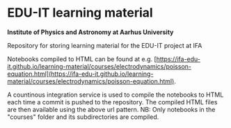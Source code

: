 # EDU-IT learning material

**Institute of Physics and Astronomy at Aarhus University**

Repository for storing learning material for the EDU-IT project at IFA

Notebooks compiled to HTML can be found at e.g. [https://ifa-edu-it.github.io/learning-material/courses/electrodynamics/poisson-equation.html](https://ifa-edu-it.github.io/learning-material/courses/electrodynamics/poisson-equation.html).

A countinous integration service is used to compile the notebooks to HTML each time a commit is pushed to the repository. The compiled HTML files are then available using the above url pattern. NB: Only notebooks in the "courses" folder and its subdirectories are compiled.
